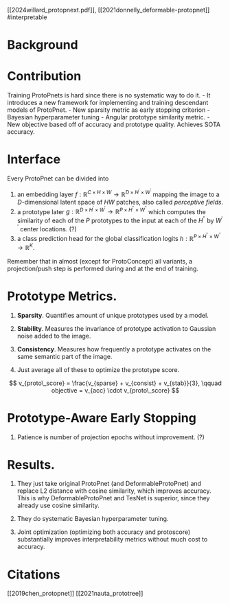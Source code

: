 [[2024willard_protopnext.pdf]], [[2021donnelly_deformable-protopnet]]
#interpretable 
# Background

# Contribution

   Training ProtoPnets is hard since there is no systematic way to do it. 
     - It introduces a new framework for implementing and training descendant models of ProtoPnet. 
     - New sparsity metric as early stopping criterion
     - Bayesian hyperparameter tuning 
     - Angular prototype similarity metric. 
     - New objective based off of accuracy and prototype quality. 
   Achieves SOTA accuracy. 

# Interface

Every ProtoPnet can be divided into  
1. an embedding layer $f: \mathbb{R}^{C \times H \times W} \to \mathbb{R}^{D \times H^\prime \times W^\prime}$ mapping the image to a $D$-dimensional latent space of $HW$ patches, also called *perceptive fields*. 
2. a prototype later $g: \mathbb{R}^{D \times H^\prime \times W^\prime} \to \mathbb{R}^{P \times H^{\prime\prime} \times W^{\prime\prime}}$ which computes the similarity of each of the $P$ prototypes to the input at each of the $H^{\prime\prime}$ by $W^{\prime\prime}$ center locations. (?)
3. a class prediction head for the global classification logits $h: \mathbb{R}^{P \times H^{\prime\prime} \times W^{\prime\prime}} \to \mathbb{R}^K$. 
    
Remember that in almost (except for ProtoConcept) all variants, a projection/push step is performed during and at the end of training. 

# Prototype Metrics. 

   1. **Sparsity**. Quantifies amount of unique prototypes used by a model. 

   2. **Stability**. Measures the invariance of prototype activation to Gaussian noise added to the image. 

   3.  **Consistency**. Measures how frequently a prototype activates on the same semantic part of the image. 

   4. Just average all of these to optimize the prototype score. 

   $$
        v_{proto\_score} = \frac{v_{sparse} + v_{consist} + v_{stab}}{3}, \qquad objective = v_{acc} \cdot v_{proto\_score}
   $$

# Prototype-Aware Early Stopping 

   1. Patience is number of projection epochs without improvement. (?) 

# Results. 

   1. They just take original ProtoPnet (and DeformableProtoPnet) and replace L2 distance with cosine similarity, which improves accuracy. This is why DeformableProtoPnet and TesNet is superior, since they already use cosine similarity. 

   2. They do systematic Bayesian hyperparameter tuning. 

   3. Joint optimization (optimizing both accuracy and protoscore) substantially improves interpretability metrics without much cost to accuracy. 

# Citations
[[2019chen_protopnet]]
[[2021nauta_prototree]]
